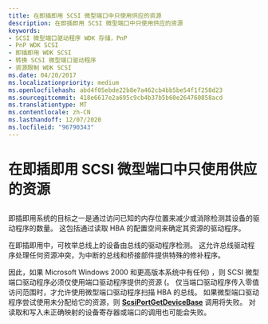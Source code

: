 ```yaml
---
title: 在即插即用 SCSI 微型端口中只使用供应的资源
description: 在即插即用 SCSI 微型端口中只使用供应的资源
keywords:
- SCSI 微型端口驱动程序 WDK 存储，PnP
- PnP WDK SCSI
- 即插即用 WDK SCSI
- 转换 SCSI 微型端口驱动程序
- 资源限制 WDK SCSI
ms.date: 04/20/2017
ms.localizationpriority: medium
ms.openlocfilehash: abd4f05ebde22b8e7a462cb4bb5be54f1f258d23
ms.sourcegitcommit: 418e6617e2a695c9cb4b37b5b60e264760858acd
ms.translationtype: MT
ms.contentlocale: zh-CN
ms.lasthandoff: 12/07/2020
ms.locfileid: "96790343"
---
```

# <a name="use-only-supplied-resources-in-a-plug-and-play-scsi-miniport"></a>在即插即用 SCSI 微型端口中只使用供应的资源


## <span id="ddk_use_only_supplied_resources_in_a_plug_and_play_scsi_miniport_kg"></span><span id="DDK_USE_ONLY_SUPPLIED_RESOURCES_IN_A_PLUG_AND_PLAY_SCSI_MINIPORT_KG"></span>


即插即用系统的目标之一是通过访问已知的内存位置来减少或消除检测其设备的驱动程序的数量。 这包括通过读取 HBA 的配置空间来确定其资源的驱动程序。

在即插即用中，可枚举总线上的设备由总线的驱动程序检测。 这允许总线驱动程序处理任何资源冲突，为中断的总线和桥接部件提供特殊的修补程序。

因此，如果 Microsoft Windows 2000 和更高版本系统中有任何) ，则 SCSI 微型端口驱动程序必须仅使用端口驱动程序提供的资源 (。 仅当端口驱动程序传入零值访问范围时，才允许使用微型端口驱动程序扫描 HBA 的总线。 如果微型端口驱动程序尝试使用未分配给它的资源，则 [**ScsiPortGetDeviceBase**](/windows-hardware/drivers/ddi/srb/nf-srb-scsiportgetdevicebase) 调用将失败。 对读取和写入未正确映射的设备寄存器或端口的调用也可能会失败。

 

